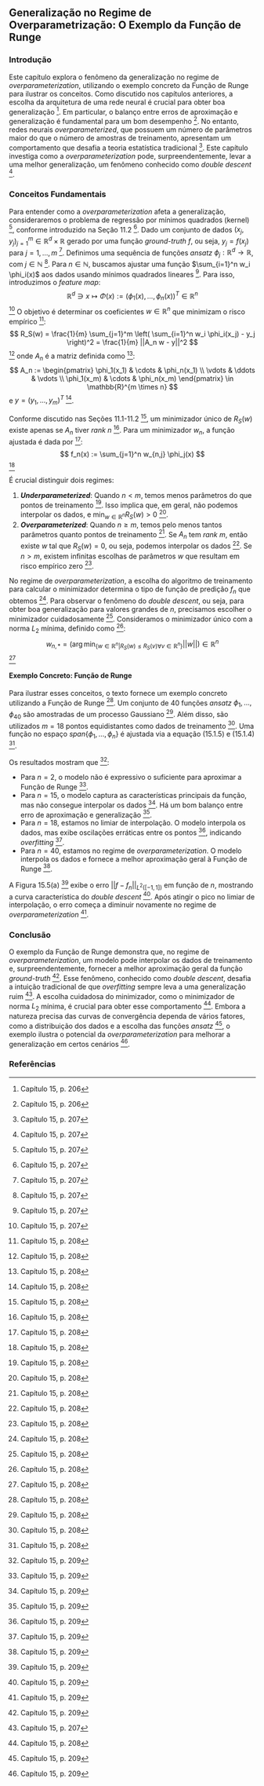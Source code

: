 ## Generalização no Regime de Overparametrização: O Exemplo da Função de Runge

### Introdução
Este capítulo explora o fenômeno da generalização no regime de *overparameterization*, utilizando o exemplo concreto da Função de Runge para ilustrar os conceitos. Como discutido nos capítulos anteriores, a escolha da arquitetura de uma rede neural é crucial para obter boa generalização [^1]. Em particular, o balanço entre erros de aproximação e generalização é fundamental para um bom desempenho [^1]. No entanto, redes neurais *overparameterized*, que possuem um número de parâmetros maior do que o número de amostras de treinamento, apresentam um comportamento que desafia a teoria estatística tradicional [^2]. Este capítulo investiga como a *overparameterization* pode, surpreendentemente, levar a uma melhor generalização, um fenômeno conhecido como *double descent* [^2].

### Conceitos Fundamentais
Para entender como a *overparameterization* afeta a generalização, consideraremos o problema de regressão por mínimos quadrados (kernel) [^2], conforme introduzido na Seção 11.2 [^2]. Dado um conjunto de dados $(x_j, y_j)_{j=1}^m \in \mathbb{R}^d \times \mathbb{R}$ gerado por uma função *ground-truth* $f$, ou seja, $y_j = f(x_j)$ para $j = 1, ..., m$ [^2]. Definimos uma sequência de funções *ansatz* $\phi_j: \mathbb{R}^d \rightarrow \mathbb{R}$, com $j \in \mathbb{N}$ [^2]. Para $n \in \mathbb{N}$, buscamos ajustar uma função $\sum_{i=1}^n w_i \phi_i(x)$ aos dados usando mínimos quadrados lineares [^2]. Para isso, introduzimos o *feature map*:
$$
\mathbb{R}^d \ni x \mapsto \Phi(x) := (\phi_1(x), ..., \phi_n(x))^T \in \mathbb{R}^n
$$[^2]
O objetivo é determinar os coeficientes $w \in \mathbb{R}^n$ que minimizam o risco empírico [^3]:
$$
R_S(w) = \frac{1}{m} \sum_{j=1}^m \left( \sum_{i=1}^n w_i \phi_i(x_j) - y_j \right)^2 = \frac{1}{m} ||A_n w - y||^2
$$[^3]
onde $A_n$ é a matriz definida como [^3]:
$$
A_n :=
\begin{pmatrix}
\phi_1(x_1) & \cdots & \phi_n(x_1) \\
\vdots & \ddots & \vdots \\
\phi_1(x_m) & \cdots & \phi_n(x_m)
\end{pmatrix} \in \mathbb{R}^{m \times n}
$$
e $y = (y_1, ..., y_m)^T$ [^3].

Conforme discutido nas Seções 11.1-11.2 [^3], um minimizador único de $R_S(w)$ existe apenas se $A_n$ tiver *rank* $n$ [^3]. Para um minimizador $w_n$, a função ajustada é dada por [^3]:
$$
f_n(x) := \sum_{j=1}^n w_{n,j} \phi_j(x)
$$[^3]

É crucial distinguir dois regimes:
1.  ***Underparameterized***: Quando $n < m$, temos menos parâmetros do que pontos de treinamento [^3]. Isso implica que, em geral, não podemos interpolar os dados, e $\min_{w \in \mathbb{R}^n} R_S(w) > 0$ [^3].
2.  ***Overparameterized***: Quando $n \geq m$, temos pelo menos tantos parâmetros quanto pontos de treinamento [^3]. Se $A_n$ tem *rank* $m$, então existe $w$ tal que $R_S(w) = 0$, ou seja, podemos interpolar os dados [^3]. Se $n > m$, existem infinitas escolhas de parâmetros $w$ que resultam em risco empírico zero [^3].

No regime de *overparameterization*, a escolha do algoritmo de treinamento para calcular o minimizador determina o tipo de função de predição $f_n$ que obtemos [^3]. Para observar o fenômeno do *double descent*, ou seja, para obter boa generalização para valores grandes de $n$, precisamos escolher o minimizador cuidadosamente [^3]. Consideramos o minimizador único com a norma $L_2$ mínima, definido como [^3]:
$$
w_{n,*} = \left( \arg \min_{\{w \in \mathbb{R}^n | R_S(w) \leq R_S(v) \forall v \in \mathbb{R}^n\}} ||w|| \right) \in \mathbb{R}^n
$$[^3]

#### Exemplo Concreto: Função de Runge
Para ilustrar esses conceitos, o texto fornece um exemplo concreto utilizando a Função de Runge [^3]. Um conjunto de 40 funções *ansatz* $\phi_1, ..., \phi_{40}$ são amostradas de um processo Gaussiano [^3]. Além disso, são utilizados $m = 18$ pontos equidistantes como dados de treinamento [^3]. Uma função no espaço *span*$\{\phi_1, ..., \phi_n\}$ é ajustada via a equação (15.1.5) e (15.1.4) [^3].

Os resultados mostram que [^4]:

*   Para $n = 2$, o modelo não é expressivo o suficiente para aproximar a Função de Runge [^4].
*   Para $n = 15$, o modelo captura as características principais da função, mas não consegue interpolar os dados [^4]. Há um bom balanço entre erro de aproximação e generalização [^4].
*   Para $n = 18$, estamos no limiar de interpolação. O modelo interpola os dados, mas exibe oscilações erráticas entre os pontos [^4], indicando *overfitting* [^4].
*   Para $n = 40$, estamos no regime de *overparameterization*. O modelo interpola os dados e fornece a melhor aproximação geral à Função de Runge [^4].

A Figura 15.5(a) [^4] exibe o erro $||f - f_n||_{L^2([-1,1])}$ em função de $n$, mostrando a curva característica do *double descent* [^4]. Após atingir o pico no limiar de interpolação, o erro começa a diminuir novamente no regime de *overparameterization* [^4].

### Conclusão
O exemplo da Função de Runge demonstra que, no regime de *overparameterization*, um modelo pode interpolar os dados de treinamento e, surpreendentemente, fornecer a melhor aproximação geral da função *ground-truth* [^4]. Esse fenômeno, conhecido como *double descent*, desafia a intuição tradicional de que *overfitting* sempre leva a uma generalização ruim [^2]. A escolha cuidadosa do minimizador, como o minimizador de norma $L_2$ mínima, é crucial para obter esse comportamento [^3]. Embora a natureza precisa das curvas de convergência dependa de vários fatores, como a distribuição dos dados e a escolha das funções *ansatz* [^4], o exemplo ilustra o potencial da *overparameterization* para melhorar a generalização em certos cenários [^4].

### Referências
[^1]: Capítulo 15, p. 206
[^2]: Capítulo 15, p. 207
[^3]: Capítulo 15, p. 208
[^4]: Capítulo 15, p. 209

<!-- END -->